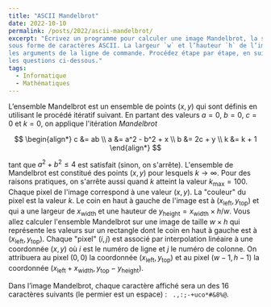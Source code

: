 ```yaml
---
title: "ASCII Mandelbrot"
date: 2022-10-10
permalink: /posts/2022/ascii-mandelbrot/
excerpt: "Écrivez un programme pour calculer une image Mandelbrot, la stocker dans un tableau et l’afficher
sous forme de caractères ASCII. La largeur `w` et l’hauteur `h` de l’image (en caractères) sera définie par
les arguments de la ligne de commande. Procédez étape par étape, en suivant les indications données par
les questions ci-dessous."
tags:
  - Informatique
  - Mathématiques
---
```


L’ensemble Mandelbrot est un ensemble de points $(x, y)$ qui sont définis en utilisant le procédé itératif suivant. En partant des valeurs $a = 0$, $b = 0$, $c = 0$ et $k = 0$, on applique l'itération *Mandelbrot*

$$
\begin{align*}
  c &= ab \\
  a &= a^2 - b^2 + x \\
  b &= 2c + y \\
  k &= k + 1
\end{align*}
$$

tant que $a^2 + b^2 \leqslant 4$ est satisfait (sinon, on s'arrête). L'ensemble de Mandelbrot est constitué des points $(x, y)$ pour lesquels $k \to \infty$. Pour des raisons pratiques, on s'arrête aussi quand $k$ atteint la valeur $k_{\mathrm{max}} = 100$. Chaque pixel de l'image correspond à une valeur $(x, y)$. La "couleur" du pixel est la valeur $k$. Le coin en haut à gauche de l'image est à $(x_{\mathrm{left}}, y_\mathrm{top})$ et qui a une largeur de $x_\mathrm{width}$ et une hauteur de $y_\mathrm{height} = x_\mathrm{width} \times h / w$. 
Vous allez calculer l'ensemble Mandelbrot sur une image de taille $w \times h$ qui représente les valeurs sur un rectangle dont le coin en haut à gauche est à $(x_{\mathrm{left}}, y_\mathrm{top})$. Chaque "pixel" $(i,j)$ est associé par interpolation linéaire à une coordonnée $(x,y)$ où $i$ est le numéro de ligne et $j$ le numéro de colonne.
On attribuera au pixel $(0,0)$ la coordonnée $(x_{\mathrm{left}}, y_\mathrm{top})$ et au pixel $(w-1, h-1)$ la coordonnée $(x_{\mathrm{left}} + x_\mathrm{width}, y_\mathrm{top} - y_\mathrm{height})$.

Dans l’image Mandelbrot, chaque caractère affiché sera un des 16 caractères suivants (le permier est un espace) : ` .,:;-+uco*#&8%@`.

<script src="https://gist.github.com/armandwayoff/0baba7c5a32de4aba26b20570112d173.js"></script>